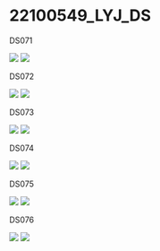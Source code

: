 # 22100549_LYJ_DS

DS071

<img src="https://github.com/yunji-1ee/22100549_LYJ_DS/blob/main/Lab13/RESULT/DS071(1).png?raw=true">

<img src="https://github.com/yunji-1ee/22100549_LYJ_DS/blob/main/Lab13/RESULT/DS071(2).png?raw=true">



DS072

<img src="https://github.com/yunji-1ee/22100549_LYJ_DS/blob/main/Lab13/RESULT/DS0712(1).png?raw=true">

<img src="https://github.com/yunji-1ee/22100549_LYJ_DS/blob/main/Lab13/RESULT/DS072(2).png?raw=true">


DS073

<img src="https://github.com/yunji-1ee/22100549_LYJ_DS/blob/main/Lab13/RESULT/DS073(1).png?raw=true">

<img src="https://github.com/yunji-1ee/22100549_LYJ_DS/blob/main/Lab13/RESULT/DS073(2).png?raw=true">



DS074

<img src="https://github.com/yunji-1ee/22100549_LYJ_DS/blob/main/Lab13/RESULT/DS074(1).png?raw=true">

<img src="https://github.com/yunji-1ee/22100549_LYJ_DS/blob/main/Lab13/RESULT/DS074(2).png?raw=true">


DS075

<img src="https://github.com/yunji-1ee/22100549_LYJ_DS/blob/main/Lab13/RESULT/DS075(1).png?raw=true">

<img src="https://github.com/yunji-1ee/22100549_LYJ_DS/blob/main/Lab13/RESULT/DS075(2).png?raw=true">


DS076

<img src="https://github.com/yunji-1ee/22100549_LYJ_DS/blob/main/Lab13/RESULT/DS076(1).png?raw=true">

<img src="https://github.com/yunji-1ee/22100549_LYJ_DS/blob/main/Lab13/RESULT/DS076(2).png?raw=true">
